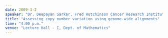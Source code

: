 ```yaml
---
date: 2009-3-2
speaker: "Dr. Deepayan Sarkar, Fred Hutchinson Cancer Research Institute USA"
title: "Assessing copy number variation using genome-wide alignments"
time: "4:00 p.m." 
venue: "Lecture Hall - I, Dept. of Mathematics"
---
```


